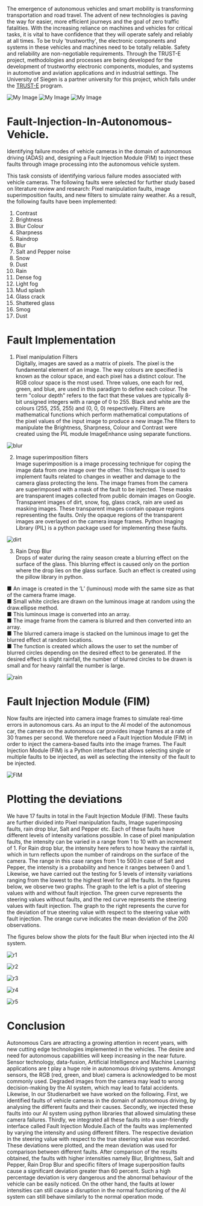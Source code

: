 The emergence of autonomous vehicles and smart mobility is transforming transportation and road travel. The advent of new technologies is paving the way for easier, more efficient journeys and the goal of zero traffic fatalities. With the increasing reliance on machines and vehicles for critical tasks, it is vital to have confidence that they will operate safely and reliably at all times. To be truly 'trustworthy', the electronic components and systems in these vehicles and machines need to be totally reliable. Safety and reliability are non-negotiable requirements. Through the TRUST-E project, methodologies and processes are being developed for the development of trustworthy electronic components, modules, and systems in automotive and aviation applications and in industrial settings. The University of Siegen is a partner university for this project, which falls under the [TRUST-E](https://penta-eureka.eu/project-overview/penta-call-5/trust-e/) program.  


![My Image](images/20220810_125740.jpg)
![My Image](images/20220810_125927.jpg)
![My Image](images/20220810_125740.jpg)



# Fault-Injection-In-Autonomous-Vehicle.
Identifying failure modes of vehicle cameras in the domain of autonomous driving (ADAS) and, designing a Fault Injection Module (FIM) to inject these faults through image processing into the autonomous vehicle system.  

This task consists of identifying various failure modes associated with vehicle cameras. The following faults were selected for further study based on literature review and research: Pixel manipulation faults, image superimposition faults, and new filters to simulate rainy weather. As a result, the following faults have been implemented:

1. Contrast  
2. Brightness  
3. Blur Colour  
4. Sharpness  
5. Raindrop  
6. Blur  
7. Salt and Pepper noise  
8. Snow  
9. Dust  
10. Rain  
11. Dense fog  
12. Light fog  
13. Mud splash  
14. Glass crack  
15. Shattered glass  
16. Smog  
17. Dust  


# Fault Implementation

1. Pixel manipulation Filters  
Digitally, images are saved as a matrix of pixels. The pixel is the fundamental element of
an image. The way colours are specified is known as the colour space, and each pixel has a
distinct colour.
The RGB colour space is the most used. Three values, one each for red, green, and blue,
are used in this paradigm to define each colour. The term "colour depth" refers to the fact
that these values are typically 8-bit unsigned integers with a range of 0 to 255. Black and
white are the colours (255, 255, 255) and (0, 0, 0) respectively.
Filters are mathematical functions which perform mathematical computations of the pixel
values of the input image to produce a new image.The filters to manipulate the Brightness,
Sharpness, Colour and Contrast were created using the PIL module ImageEnhance using
separate functions.  

![blur](https://user-images.githubusercontent.com/117833435/205460743-80f1fc80-e115-4ebb-9201-1b26f4797760.png)


2. Image superimposition filters  
Image superimposition is a image processing technique for coping the image data from
one image over the other. This technique is used to implement faults related to changes
in weather and damage to the camera glass protecting the lens. The image frames from
the camera are superimposed with a mask of the fault to be injected. These masks are
transparent images collected from public domain images on Google. Transparent images
of dirt, snow, fog, glass crack, rain are used as masking images. These transparent images
contain opaque regions representing the faults. Only the opaque regions of the transparent
images are overlayed on the camera image frames.
Python Imaging Library (PIL) is a python package used for implementing these faults.  

![dirt](https://user-images.githubusercontent.com/117833435/205362210-a3b7a0fe-86b0-4727-8b7b-8a259282cfc9.png)  

3. Rain Drop Blur  
Drops of water during the rainy season create a blurring effect on the surface of the glass.
This blurring effect is caused only on the portion where the drop lies on the glass surface.
Such an effect is created using the pillow library in python.  


■ An image is created in the ’L’ (luminous) mode with the same size as that of the
camera frame image.  
■ Small white circles are drawn on the luminous image at random using the draw.ellipse
method.  
■ This luminous image is converted into an array.  
■ The image frame from the camera is blurred and then converted into an array.  
■ The blurred camera image is stacked on the luminous image to get the blurred effect
at random locations.  
■ The function is created which allows the user to set the number of blurred circles
depending on the desired effect to be generated. If the desired effect is slight rainfall,
the number of blurred circles to be drawn is small and for heavy rainfall the number
is large.  


![rain](https://user-images.githubusercontent.com/117833435/205361754-0d0af39f-102c-446a-8532-f08a65a03850.png)  


# Fault Injection Module (FIM)

Now faults are injected into camera image frames to simulate real-time errors in autonomous cars. As an input to the AI model of the autonomous car, the camera on the autonomous car provides image frames at a rate of 30 frames per second. We therefore need a Fault Injection Module (FIM) in order to inject the camera-based faults into the image frames. The Fault Injection Module (FIM) is a Python interface that allows selecting single or multiple faults to be injected, as well as selecting the intensity of the fault to be injected.  

![FIM](https://user-images.githubusercontent.com/117833435/205360071-800a1b06-1a23-4ed7-b978-d95d9474409b.jpg)  


# Plotting the deviations

We have 17 faults in total in the Fault Injection Module (FIM). These faults are further
divided into Pixel manipulation faults, Image superimposing faults, rain drop blur, Salt
and Pepper etc. Each of these faults have different levels of intensity variations possible.
In case of pixel manipulation faults, the intensity can be varied in a range from 1 to 10
with an increment of 1. For Rain drop blur, the intensity here refers to how heavy the
rainfall is, which in turn reflects upon the number of raindrops on the surface of the camera.
The range in this case ranges from 1 to 500.In case of Salt and Pepper, the intensity is a
probability and hence it ranges between 0 and 1. Likewise, we have carried out the testing
for 5 levels of intensity variations ranging from the lowest to the highest level for all the
faults.
In the figures below, we observe two graphs. The graph to the left is a plot of steering
values with and without fault injection. The green curve represents the steering values
without faults, and the red curve represents the steering values with fault injection.
The graph to the right represents the curve for the deviation of true steering value with
respect to the steering value with fault injection. The orange curve indicates the mean
deviation of the 200 observations.

The figures below show the plots for the fault Blur when injected into the AI system.  

![r1](https://user-images.githubusercontent.com/117833435/205456857-0af8faaf-ed9d-44d5-af41-bfd6bf755965.png)

![r2](https://user-images.githubusercontent.com/117833435/205456873-3196b307-efed-4eb3-a72d-75ce4fda5a03.png)

![r3](https://user-images.githubusercontent.com/117833435/205456905-9271ab44-3dc2-4fea-8ac1-a174ad8785bb.png)

![r4](https://user-images.githubusercontent.com/117833435/205456939-1ebe1a4e-9a51-4518-969d-5f1850e8ae7a.png)

![r5](https://user-images.githubusercontent.com/117833435/205456955-972c6d4c-ce13-4e47-bba7-7bc805f2990b.png)

# Conclusion

Autonomous Cars are attracting a growing attention in recent years, with new cutting edge
technologies implemented in the vehicles. The desire and need for autonomous capabilities will keep increasing in the near future. Sensor technology, data-fusion, Artificial Intelligence and Machine Learning applications are t play a huge role in autonomous
driving systems. Amongst sensors, the RGB (red, green, and blue) camera is acknowledged to be most commonly used. Degraded images from the camera may lead to wrong
decision-making by the AI system, which may lead to fatal accidents.    
Likewise, In our Studienarbeit we have worked on the following. First, we identified
faults of vehicle cameras in the domain of autonomous driving, by analysing the different
faults and their causes. Secondly, we injected these faults into our AI system using python
libraries that allowed simulating these camera failures. Thirdly, we integrated all these
faults into a user-friendly interface called Fault Injection Module.Each of the faults was
implemented by varying the intensity and using different filters. The respective deviation
in the steering value with respect to the true steering value was recorded. These deviations
were plotted, and the mean deviation was used for comparison between different faults.  After comparison of the results obtained, the faults with higher intensities namely Blur,
Brightness, Salt and Pepper, Rain Drop Blur and specific filters of Image superposition
faults cause a significant deviation greater than 60 percent. Such a high percentage
deviation is very dangerous and the abnormal behaviour of the vehicle can be easily
noticed. On the other hand, the faults at lower intensities can still cause a disruption in
the normal functioning of the AI system can still behave similarly to the normal operation
mode.
